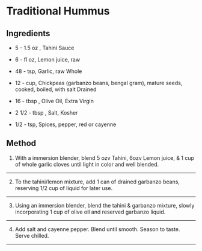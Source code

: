# Traditional Hummus

## Ingredients

- 5 - 1.5 oz , Tahini Sauce

- 6 - fl oz, Lemon juice, raw

- 48 - tsp, Garlic, raw Whole

- 12 - cup, Chickpeas (garbanzo beans, bengal gram), mature seeds, cooked, boiled, with salt Drained

- 16 - tbsp , Olive Oil, Extra Virgin

- 2 1/2 - tbsp , Salt, Kosher

- 1/2 - tsp, Spices, pepper, red or cayenne

## Method

1. With a immersion blender, blend 5 ozv Tahini, 6ozv Lemon juice, & 1 cup of whole garlic cloves until light in color and well blended.
---
2. To the tahini/lemon mixture, add 1 can of drained garbanzo beans, reserving 1/2 cup of liquid for later use.
---
3. Using an immersion blender, blend the tahini & garbanzo mixture, slowly incorporating 1 cup of olive oil and reserved garbanzo liquid.
---
4. Add salt and cayenne pepper. Blend until smooth. Season to taste. Serve chilled.
---

